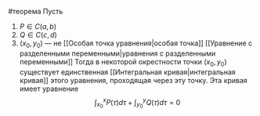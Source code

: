 #теорема
Пусть
1. $P \in C(a, b)$
2. $Q \in C(c, d)$
3. $(x_0, y_0)$ — не [[Особая точка уравнения|особая точка]] [[Уравнение с разделенными переменными|уравнения c разделенными переменными]]
Тогда в некоторой окрестности точки $(x_0, y_0)$ существует единственная [[Интегральная кривая|интегральная кривая]] этого уравнения, проходящая через эту точку. Эта кривая имеет уравнение
$$\int^x_{x_0} P(\tau)d\tau + \int^y_{y_0} Q(\tau)d\tau = 0$$
